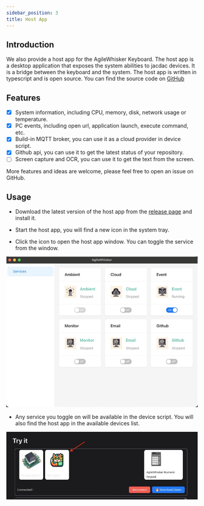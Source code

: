 ```yaml
---
sidebar_position: 3
title: Host App
---
```


## Introduction

We also provide a host app for the AgileWhisker Keyboard. The host app is a desktop application that exposes the system abilities to jacdac devices. It is a bridge between the keyboard and the system. The host app is written in typescript and is open source. You can find the source code on [GitHub](https://github.com/kittenbot/agilewhisker-desktop)

## Features

- [x] System information, including CPU, memory, disk, network usage or temperature.
- [x] PC events, including open url, application launch, execute command, etc.
- [x] Build-in MQTT broker, you can use it as a cloud provider in device script.
- [x] Github api, you can use it to get the latest status of your repository.
- [ ] Screen capture and OCR, you can use it to get the text from the screen.

More features and ideas are welcome, please feel free to open an issue on GitHub.

## Usage

- Download the latest version of the host app from the [release page](https://github.com/kittenbot/agilewhisker-desktop) and install it.

- Start the host app, you will find a new icon in the system tray.

- Click the icon to open the host app window. You can toggle the service from the window.

![](20240313112754.jpg)

- Any service you toggle on will be available in the device script. You will also find the host app in the available devices list.

![](20240313114554.jpg)




